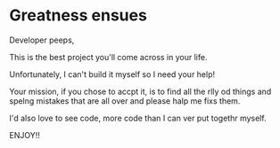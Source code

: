 # Greatness ensues

Developer peeps,

This is the best project you'll come across in your life.

Unfortunately, I can't build it myself so I need your help!

Your mission, if you chose to accpt it, is to find all the rlly od things and spelng mistakes that are all over and please halp me fixs them.

I'd also love to see code, more code than I can ver put togethr myself.

ENJOY!!
